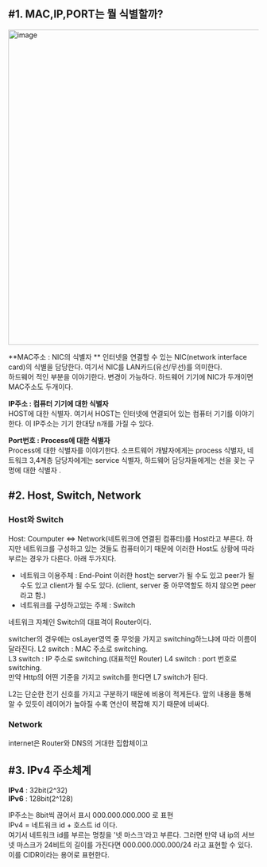 ## #1. MAC,IP,PORT는 뭘 식별할까?  
<img width="635" alt="image" src="https://user-images.githubusercontent.com/78134917/170925000-6ff9b320-c2d5-49c7-a52b-9f20c842b589.png">


**MAC주소 : NIC의 식별자  **
인터넷을 연결할 수 있는 NIC(network interface card)의 식별을 담당한다. 여기서 NIC를 LAN카드(유선/무선)를 의미한다.   
하드웨어 적인 부분을 이야기한다. 변경이 가능하다. 하드웨어 기기에 NIC가 두개이면 MAC주소도 두개이다.
  
**IP주소 : 컴퓨터 기기에 대한 식별자**  
HOST에 대한 식별자. 여기서 HOST는 인터넷에 연결되어 있는 컴퓨터 기기를 이야기한다. 이 IP주소는 기기 한대당 n개를 가질 수 있다.   
  
**Port번호 :  Process에 대한 식별자**   
Process에 대한 식별자를 이야기한다. 소프트웨어 개발자에게는 process 식별자, 네트워크 3,4계층 담당자에게는 service 식별자, 하드웨어 담당자들에게는 선을 꽂는 구멍에 대한 식별자 .  

## #2. Host, Switch, Network
### Host와 Switch
Host: Coumputer <=> Network(네트워크에 연결된 컴퓨터)를 Host라고 부른다. 하지만 네트워크를 구성하고 있는 것들도 컴퓨터이기 때문에 이러한 Host도 상황에 따라 부르는 경우가 다른다. 아래 두가지다.
- 네트워크 이용주체 : End-Point 이러한 host는 server가 될 수도 있고 peer가 될 수도 있고 client가 될 수도 있다. (client, server 중 아무역할도 하지 않으면 peer라고 함.)
- 네트워크를 구성하고있는 주체 : Switch  

 네트워크 자체인 Switch의 대표격이 Router이다.   
 
 switcher의 경우에는 osLayer영역 중 무엇을 가지고 switching하느냐에 따라 이름이 달라진다. 
 L2 switch : MAC 주소로 switching.   
 L3 switch : IP 주소로 switching.(대표적인 Router)
 L4 switch : port 번호로 switching.  
 만약 Http의 어떤 기준을 가지고 switch를 한다면 L7 switch가 된다.  
 
 L2는 단순한 전기 신호를 가지고 구분하기 때문에 비용이 적게든다. 앞의 내용을 통해 알 수 있듯이 레이어가 높아질 수록 연산이 복잡해 지기 때문에 비싸다. 


### Network
internet은 Router와 DNS의 거대한 집합체이고
  
## #3. IPv4 주소체계   
**IPv4** : 32bit(2^32)   
**IPv6** : 128bit(2^128)  

IP주소는 8bit씩 끊어서 표시 000.000.000.000 로 표현  
IPv4 = 네트워크 id + 호스트 id 이다.  
여기서 네트워크 id를 부르는 명칭을 '넷 마스크'라고 부른다. 그러면 만약 내 ip의 서브넷 마스크가 24비트의 길이를 가진다면 000.000.000.000/24 라고 표현할 수 있다. 이를 CIDR이라는 용어로 표현한다.
